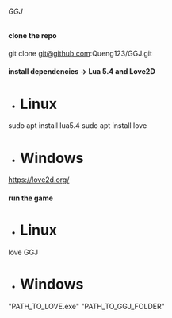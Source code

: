 ###### GGJ

#### clone the repo
git clone git@github.com:Queng123/GGJ.git

#### install dependencies -> Lua 5.4 and Love2D
* # Linux
sudo apt install lua5.4
sudo apt install love

* # Windows
https://love2d.org/


#### run the game
* # Linux
love GGJ

* # Windows
"PATH_TO_LOVE.exe" "PATH_TO_GGJ_FOLDER"
